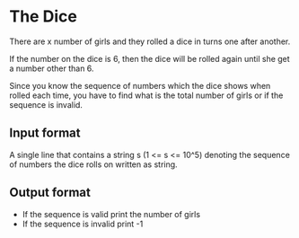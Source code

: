 # The Dice

There are x number of girls and they rolled a dice in turns one after another.

If the number on the dice is 6, then the dice will be rolled again until she get a number other than 6.

Since you know the sequence of numbers which the dice shows when rolled each time, you have to find what is the total number of girls or if the sequence is invalid.

## Input format

A single line that contains a string s (1 <= s <= 10^5) denoting the sequence of numbers the dice rolls on written as string.

## Output format

- If the sequence is valid print the number of girls
- If the sequence is invalid print -1
